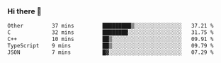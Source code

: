 ### Hi there 👋

<!--
**WShiBin/WShiBin** is a ✨ _special_ ✨ repository because its `README.md` (this file) appears on your GitHub profile.

Here are some ideas to get you started:

- 🔭 I’m currently working on ...
- 🌱 I’m currently learning ...
- 👯 I’m looking to collaborate on ...
- 🤔 I’m looking for help with ...
- 💬 Ask me about ...
- 📫 How to reach me: ...
- 😄 Pronouns: ...
- ⚡ Fun fact: ...
-->

<!--START_SECTION:waka-->

```txt
Other         37 mins         █████████▒░░░░░░░░░░░░░░░   37.21 %
C             32 mins         ████████░░░░░░░░░░░░░░░░░   31.75 %
C++           10 mins         ██▒░░░░░░░░░░░░░░░░░░░░░░   09.91 %
TypeScript    9 mins          ██▒░░░░░░░░░░░░░░░░░░░░░░   09.79 %
JSON          7 mins          █▓░░░░░░░░░░░░░░░░░░░░░░░   07.29 %
```

<!--END_SECTION:waka-->
